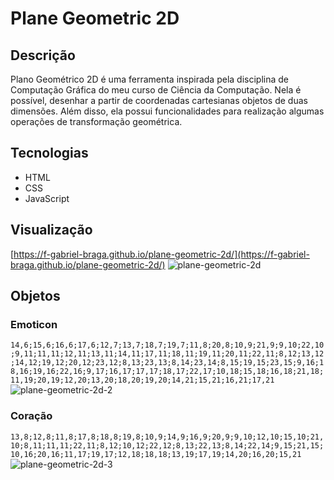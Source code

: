 # Plane Geometric 2D

## Descrição
Plano Geométrico 2D é uma ferramenta inspirada pela disciplina de Computação Gráfica do meu curso de Ciência da Computação. Nela é possível, desenhar a partir de coordenadas cartesianas objetos de duas dimensões. Além disso, ela possui funcionalidades para realização algumas operações de transformação geométrica.

## Tecnologias
* HTML
* CSS
* JavaScript

## Visualização
[https://f-gabriel-braga.github.io/plane-geometric-2d/](https://f-gabriel-braga.github.io/plane-geometric-2d/)
![plane-geometric-2d](https://user-images.githubusercontent.com/66652642/220803661-c5c17e26-ddb6-43cb-b541-1c6ff2541020.png)

## Objetos
### Emoticon
`14,6;15,6;16,6;17,6;12,7;13,7;18,7;19,7;11,8;20,8;10,9;21,9;9,10;22,10;9,11;11,11;12,11;13,11;14,11;17,11;18,11;19,11;20,11;22,11;8,12;13,12;14,12;19,12;20,12;23,12;8,13;23,13;8,14;23,14;8,15;19,15;23,15;9,16;18,16;19,16;22,16;9,17;16,17;17,17;18,17;22,17;10,18;15,18;16,18;21,18;11,19;20,19;12,20;13,20;18,20;19,20;14,21;15,21;16,21;17,21`
![plane-geometric-2d-2](https://user-images.githubusercontent.com/66652642/220804058-3c8cf882-cee2-4a2a-bc4a-1f6303c8d4e6.png)
### Coração
`13,8;12,8;11,8;17,8;18,8;19,8;10,9;14,9;16,9;20,9;9,10;12,10;15,10;21,10;8,11;11,11;22,11;8,12;10,12;22,12;8,13;22,13;8,14;22,14;9,15;21,15;10,16;20,16;11,17;19,17;12,18;18,18;13,19;17,19;14,20;16,20;15,21`
![plane-geometric-2d-3](https://user-images.githubusercontent.com/66652642/220804060-6aa3ae15-4ca9-4a73-a448-f2d56bc78a76.png)
